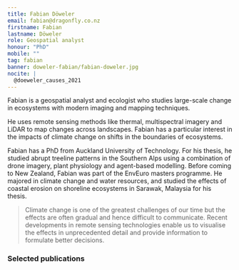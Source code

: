 ```yaml
---
title: Fabian Döweler
email: fabian@dragonfly.co.nz
firstname: Fabian
lastname: Döweler
role: Geospatial analyst
honour: "PhD"
mobile: ""
tag: fabian
banner: doweler-fabian/fabian-doweler.jpg
nocite: |
  @doeweler_causes_2021
---
```


Fabian is a geospatial analyst and ecologist who studies large-scale change in
ecosystems with modern imaging and mapping techniques.

<!--more-->

He uses remote sensing methods like thermal, multispectral imagery and LiDAR to
map changes across landscapes. Fabian has a particular interest in the impacts
of climate change on shifts in the boundaries of ecosystems.

Fabian has a PhD from Auckland University of Technology. For his thesis, he
studied abrupt treeline patterns in the Southern Alps using a combination of
drone imagery, plant physiology and agent-based modelling. Before coming to
New Zealand, Fabian was part of the EnvEuro masters programme. He majored in
climate change and water resources, and studied the effects of coastal erosion
on shoreline ecosystems in Sarawak, Malaysia for his thesis.

> Climate change is one of the greatest challenges of our time but the effects
> are often gradual and hence difficult to communicate. Recent developments in
> remote sensing technologies enable us to visualise the effects in
> unprecedented detail and provide information to formulate better decisions.

### Selected publications
